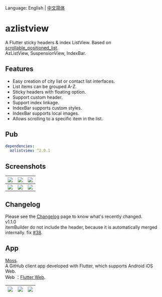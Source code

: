 Language: English | [中文简体](README-ZH.md)

# azlistview
A Flutter sticky headers & index ListView. Based on [scrollable_positioned_list](https://pub.flutter-io.cn/packages/scrollable_positioned_list).  
AzListView, SuspensionView, IndexBar.

## Features
* Easy creation of city list or contact list interfaces.
* List items can be grouped A-Z.
* Sticky headers with floating option.
* Support custom header.
* Support index linkage.
* IndexBar supports custom styles.
* IndexBar supports local images.
* Allows scrolling to a specific item in the list.

## Pub
```yaml
dependencies:
  azlistview: ^2.0.1
```

## Screenshots
|![](https://s1.ax1x.com/2020/09/09/w3DOZq.png)|![](https://s1.ax1x.com/2020/09/09/w3rZFK.png)|![](https://s1.ax1x.com/2020/09/09/w3rKQH.png)|
|:---:|:---:|:---:|
|![](https://s1.ax1x.com/2020/09/09/w3rJFf.png)|![](https://s1.ax1x.com/2020/09/09/w3rUSg.png)|![](https://s3.ax1x.com/2020/11/20/DQ8MM4.jpg)|


## Changelog
Please see the [Changelog](https://github.com/flutterchina/azlistview/blob/master/CHANGELOG.md) page to know what's recently changed.  
v1.1.0  
itemBuilder do not include the header, because it is automatically merged internally. fix [#38](https://github.com/flutterchina/azlistview/issues/38).

## App
[Moss](https://github.com/Sky24n/Moss).  
A GitHub client app developed with Flutter, which supports Android iOS Web.  
Web ：[Flutter Web](https://sky24n.github.io/Sky24n/moss).

|![](https://z3.ax1x.com/2021/04/26/gp1hm6.jpg)|![](https://z3.ax1x.com/2021/04/26/gp1Tte.jpg)|![](https://z3.ax1x.com/2021/04/26/gp17fH.jpg)|
|:---:|:---:|:---:|

